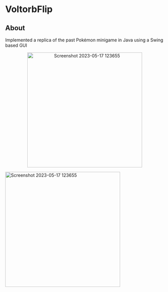 # VoltorbFlip
## About
Implemented a replica of the past Pokémon minigame in Java using a Swing based GUI

<p align="center">
  <img width="365" alt="Screenshot 2023-05-17 123655" src="https://github.com/jmerheb/VoltorbFlip/assets/87794648/a212d417-26ca-4121-97a8-261c29e14277">
</p
<p align="center">
  <img width="365" alt="Screenshot 2023-05-17 123655" src="https://github.com/jmerheb/VoltorbFlip/assets/87794648/5feeabee-bb23-4602-a80b-d9b73375c91a">
</p>

